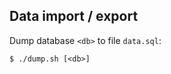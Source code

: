 
Data import / export
--------------------

Dump database `<db>` to file `data.sql`:
```
$ ./dump.sh [<db>]
```
